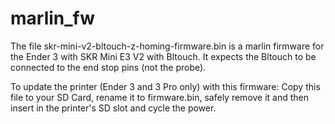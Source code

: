 # marlin_fw

The file skr-mini-v2-bltouch-z-homing-firmware.bin is a marlin firmware for the Ender 3 with SKR Mini E3 V2 with Bltouch. It expects the Bltouch to be connected to the end stop pins (not the probe).


To update the printer (Ender 3 and 3 Pro only) with this firmware:
Copy this file to your SD Card, rename it to firmware.bin, safely remove it and then insert in the printer's SD slot and cycle the power.
